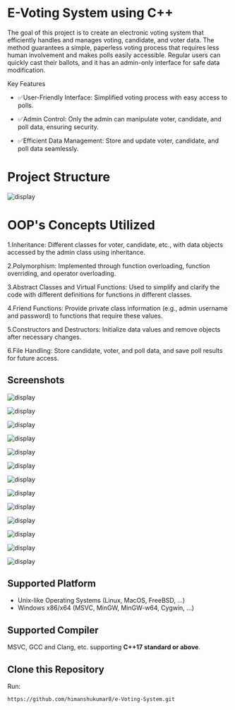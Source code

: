 
# E-Voting System using C++

The goal of this project is to create an electronic voting system that efficiently handles and manages voting, candidate, and voter data. The method guarantees a simple, paperless voting process that requires less human involvement and makes polls easily accessible. Regular users can quickly cast their ballots, and it has an admin-only interface for safe data modification.

Key Features

+ :white_check_mark:User-Friendly Interface: Simplified voting process with easy access to polls.

+ :white_check_mark:Admin Control: Only the admin can manipulate voter, candidate, and poll data, ensuring security.

+ :white_check_mark:Efficient Data Management: Store and update voter, candidate, and poll data seamlessly.

  
# Project Structure 

![display](./ScreenShot/ProjectStructure.png)

# OOP's Concepts Utilized

1.Inheritance: Different classes for voter, candidate, etc., with data objects accessed by the admin class using inheritance.

2.Polymorphism: Implemented through function overloading, function overriding, and operator overloading.

3.Abstract Classes and Virtual Functions: Used to simplify and clarify the code with different definitions for functions in different classes.

4.Friend Functions: Provide private class information (e.g., admin username and password) to functions that require these values.

5.Constructors and Destructors: Initialize data values and remove objects after necessary changes.

6.File Handling: Store candidate, voter, and poll data, and save poll results for future access.


## Screenshots

![display](./ScreenShot/LoginPage.png)

![display](./ScreenShot/AdminLoginPage.png)

![display](./ScreenShot/AdminPage.png)

![display](./ScreenShot/CandidateConfirmation.png)

![display](./ScreenShot/CandidateLogin.png)

![display](./ScreenShot/VoterRegistration.png)

![display](./ScreenShot/VoterConfirmation.png)

![display](./ScreenShot/Poll.png)

![display](./ScreenShot/PollCandiate.png)

![display](./ScreenShot/candiateconfirmation.png)

![display](./ScreenShot/StartPoll.png)

![display](./ScreenShot/PollPage.png)

![display](./ScreenShot/PreviousPoll.png)





## Supported Platform

+ Unix-like Operating Systems (Linux, MacOS, FreeBSD, ...)
+ Windows x86/x64 (MSVC, MinGW, MinGW-w64, Cygwin, ...)
  

## Supported Compiler

MSVC, GCC and Clang, etc. supporting **C++17 standard or above**.

## Clone this Repository

Run:

```shell
https://github.com/himanshukumar8/e-Voting-System.git
```


